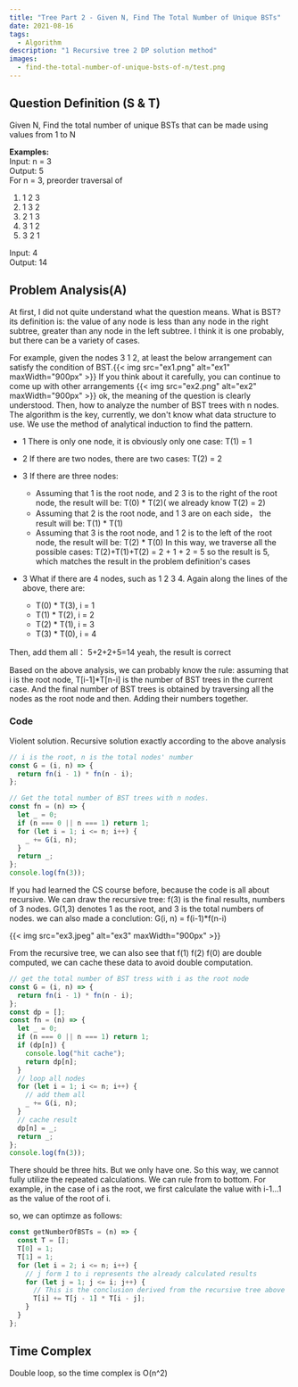 ```yaml
---
title: "Tree Part 2 - Given N, Find The Total Number of Unique BSTs"
date: 2021-08-16
tags:
  - Algorithm
description: "1 Recursive tree 2 DP solution method"
images:
  - find-the-total-number-of-unique-bsts-of-n/test.png
---
```


## Question Definition (S & T)

Given N, Find the total number of unique BSTs that can be made using values from 1 to N

**Examples:**  
Input: n = 3  
Output: 5  
For n = 3, preorder traversal of

1. 1 2 3
2. 1 3 2
3. 2 1 3
4. 3 1 2
5. 3 2 1

Input: 4  
Output: 14

## Problem Analysis(A)

At first, I did not quite understand what the question means. What is BST? its definition is: the value of any node is less than any node in the right subtree, greater than any node in the left subtree. I think it is one probably, but there can be a variety of cases.

For example, given the nodes 3 1 2, at least the below arrangement can satisfy the condition of BST.{{< img src="ex1.png" alt="ex1" maxWidth="900px" >}} If you think about it carefully, you can continue to come up with other arrangements {{< img src="ex2.png" alt="ex2" maxWidth="900px" >}}
ok, the meaning of the question is clearly understood. Then, how to analyze the number of BST trees with n nodes. The algorithm is the key, currently, we don't know what data structure to use. We use the method of analytical induction to find the pattern.

- 1 There is only one node, it is obviously only one case: T(1) = 1
- 2 If there are two nodes, there are two cases: T(2) = 2
- 3 If there are three nodes:

  - Assuming that 1 is the root node, and 2 3 is to the right of the root node, the result will be: T(0) \* T(2)( we already know T(2) = 2)
  - Assuming that 2 is the root node, and 1 3 are on each side， the result will be: T(1) \* T(1)
  - Assuming that 3 is the root node, and 1 2 is to the left of the root node, the result will be: T(2) \* T(0)
    In this way, we traverse all the possible cases: T(2)+T(1)+T(2) = 2 + 1 + 2 = 5
    so the result is 5, which matches the result in the problem definition's cases

- 3 What if there are 4 nodes, such as 1 2 3 4. Again along the lines of the above, there are:
  - T(0) \* T(3), i = 1
  - T(1) \* T(2), i = 2
  - T(2) \* T(1), i = 3
  - T(3) \* T(0), i = 4

Then, add them all： 5+2+2+5=14 yeah, the result is correct

Based on the above analysis, we can probably know the rule: assuming that i is the root node, T[i-1]\*T[n-i] is the number of BST trees in the current case. And the final number of BST trees is obtained by traversing all the nodes as the root node and then. Adding their numbers together.

### Code

Violent solution. Recursive solution exactly according to the above analysis

```javascript
// i is the root, n is the total nodes' number
const G = (i, n) => {
  return fn(i - 1) * fn(n - i);
};

// Get the total number of BST trees with n nodes.
const fn = (n) => {
  let _ = 0;
  if (n === 0 || n === 1) return 1;
  for (let i = 1; i <= n; i++) {
    _ += G(i, n);
  }
  return _;
};
console.log(fn(3));
```

If you had learned the CS course before, because the code is all about recursive. We can draw the recursive tree: f(3) is the final results, numbers of 3 nodes. G(1,3) denotes 1 as the root, and 3 is the total numbers of nodes.
we can also made a conclution: G(i, n) = f(i-1)\*f(n-i)

{{< img src="ex3.jpeg" alt="ex3" maxWidth="900px" >}}

From the recursive tree, we can also see that f(1) f(2) f(0) are double computed, we can cache these data to avoid double computation.

```js
// get the total number of BST tress with i as the root node
const G = (i, n) => {
  return fn(i - 1) * fn(n - i);
};
const dp = [];
const fn = (n) => {
  let _ = 0;
  if (n === 0 || n === 1) return 1;
  if (dp[n]) {
    console.log("hit cache");
    return dp[n];
  }
  // loop all nodes
  for (let i = 1; i <= n; i++) {
    // add them all
    _ += G(i, n);
  }
  // cache result
  dp[n] = _;
  return _;
};
console.log(fn(3));
```

There should be three hits. But we only have one. So this way, we cannot fully utilize the repeated calculations. We can rule from to bottom. For example, in the case of i as the root, we first calculate the value with i-1...1 as the value of the root of i.

so, we can optimze as follows:

```js
const getNumberOfBSTs = (n) => {
  const T = [];
  T[0] = 1;
  T[1] = 1;
  for (let i = 2; i <= n; i++) {
    // j form 1 to i represents the already calculated results
    for (let j = 1; j <= i; j++) {
      // This is the conclusion derived from the recursive tree above
      T[i] += T[j - 1] * T[i - j];
    }
  }
};
```

## Time Complex

Double loop, so the time complex is O(n^2)
